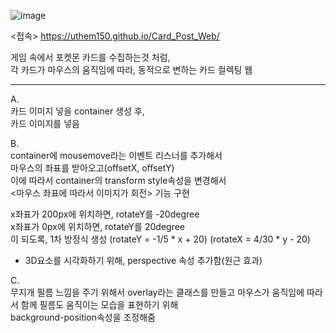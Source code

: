 ![image](https://github.com/uthem150/Card_Post_Web/assets/142042011/1c0c658e-1efc-4a6d-843e-3f070aac74e3)

<접속>
https://uthem150.github.io/Card_Post_Web/

게임 속에서 포켓몬 카드를 수집하는것 처럼,  
각 카드가 마우스의 움직임에 따라, 동적으로 변하는 카드 컬렉팅 웹  

----
A.  
카드 이미지 넣을 container 생성 후,  
카드 이미지를 넣음

B.  
container에 mousemove라는 이벤트 리스너를 추가해서  
마우스의 좌표를 받아오고(offsetX, offsetY)  
이에 따라서 container의 transform style속성을 변경해서  
<마우스 좌표에 따라서 이미지가 회전> 기능 구현  
  
x좌표가 200px에 위치하면, rotateY를 -20degree  
x좌표가 0px에 위치하면, rotateY를 20degree  
이 되도록, 1차 방정식 생성 (rotateY = -1/5 * x + 20) (rotateX = 4/30 * y - 20)
+ 3D요소를 시각화하기 위해, perspective 속성 추가함(원근 효과)  
  
C.  
무지개 필름 느낌을 주기 위해서
overlay라는 클래스를 만들고
마우스가 움직임에 따라서 함께 필름도 움직이는 모습을 표현하기 위해  
background-position속성을 조정해줌

  

